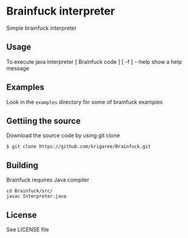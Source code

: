 # Brainfuck interpreter
Simple brainfuck interpreter
## Usage
To execute
java Interpreter [ Brainfuck code ] [ -f <path to file> ]
--help	show a help message

## Examples
Look in the `examples` directory for some of brainfuck examples


## Gettiing the source
Download the source code by using git clone
```
$ git clone https://github.com/krigaree/Brainfuck.git
```
## Building
Brainfuck requires Java compiler
```
cd Brainfuck/src/
javac Interpreter.java
```

## License
See LICENSE file
